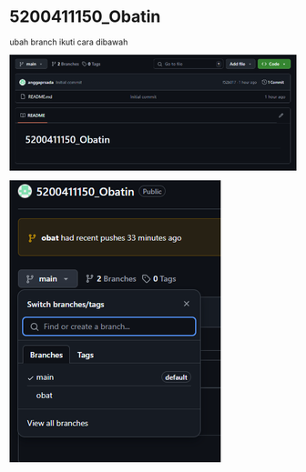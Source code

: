 # 5200411150_Obatin

ubah branch
ikuti cara dibawah

![Logo GitHub](https://github.com/anggaprsada/5200411150_Obatin/blob/main/Screenshot%202024-12-22%20043843.png)

![Logo GitHub](https://github.com/anggaprsada/5200411150_Obatin/blob/main/Screenshot%202024-12-22%20043858.png)
